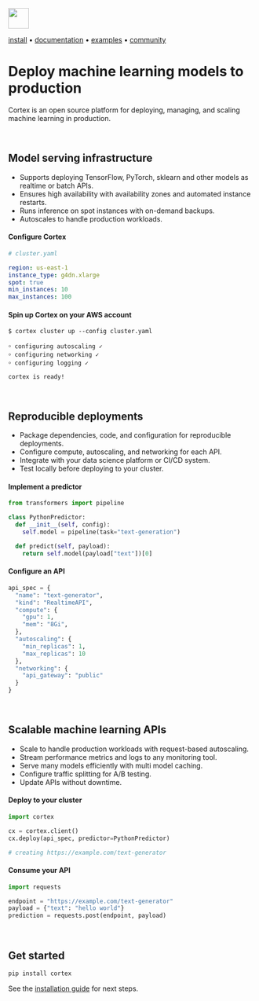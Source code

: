 <!-- Delete on release branches -->
<img src='https://s3-us-west-2.amazonaws.com/cortex-public/logo.png' height='42'>

<br>

<!-- Delete on release branches -->
<!-- CORTEX_VERSION_README_MINOR -->

[install](https://docs.cortex.dev/install) • [documentation](https://docs.cortex.dev) • [examples](https://github.com/cortexlabs/cortex/tree/0.22/examples) • [community](https://gitter.im/cortexlabs/cortex)

# Deploy machine learning models to production

Cortex is an open source platform for deploying, managing, and scaling machine learning in production.

<br>

## Model serving infrastructure

* Supports deploying TensorFlow, PyTorch, sklearn and other models as realtime or batch APIs.
* Ensures high availability with availability zones and automated instance restarts.
* Runs inference on spot instances with on-demand backups.
* Autoscales to handle production workloads.

#### Configure Cortex

```yaml
# cluster.yaml

region: us-east-1
instance_type: g4dn.xlarge
spot: true
min_instances: 10
max_instances: 100
```

#### Spin up Cortex on your AWS account

```text
$ cortex cluster up --config cluster.yaml

￮ configuring autoscaling ✓
￮ configuring networking ✓
￮ configuring logging ✓

cortex is ready!
```

<br>

## Reproducible deployments

* Package dependencies, code, and configuration for reproducible deployments.
* Configure compute, autoscaling, and networking for each API.
* Integrate with your data science platform or CI/CD system.
* Test locally before deploying to your cluster.

#### Implement a predictor

```python
from transformers import pipeline

class PythonPredictor:
  def __init__(self, config):
    self.model = pipeline(task="text-generation")

  def predict(self, payload):
    return self.model(payload["text"])[0]
```

#### Configure an API

```python
api_spec = {
  "name": "text-generator",
  "kind": "RealtimeAPI",
  "compute": {
    "gpu": 1,
    "mem": "8Gi",
  },
  "autoscaling": {
    "min_replicas": 1,
    "max_replicas": 10
  },
  "networking": {
    "api_gateway": "public"
  }
}
```

<br>

## Scalable machine learning APIs

* Scale to handle production workloads with request-based autoscaling.
* Stream performance metrics and logs to any monitoring tool.
* Serve many models efficiently with multi model caching.
* Configure traffic splitting for A/B testing.
* Update APIs without downtime.

#### Deploy to your cluster

```python
import cortex

cx = cortex.client()
cx.deploy(api_spec, predictor=PythonPredictor)

# creating https://example.com/text-generator
```

#### Consume your API

```python
import requests

endpoint = "https://example.com/text-generator"
payload = {"text": "hello world"}
prediction = requests.post(endpoint, payload)
```

<br>

## Get started

```bash
pip install cortex
```

See the [installation guide](https://docs.cortex.dev/install) for next steps.
